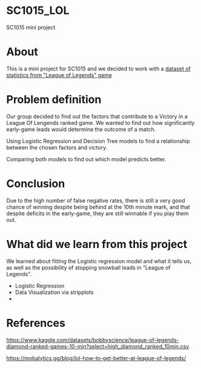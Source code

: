 # SC1015_LOL
SC1015 mini project
# About 
This is a mini project for SC1015 and we decided to work with a [dataset of statistics from "League of Legends" game](https://www.kaggle.com/datasets/bobbyscience/league-of-legends-diamond-ranked-games-10-min?select=high_diamond_ranked_10min.csv)
# Problem definition
Our group decided to find out the factors that contribute to a Victory in a League Of Lengends ranked game.
We wanted to find out how significantly early-game leads would determine the outcome of a match.

Using Logistic Regression and Decision Tree models to find a relationship between the chosen factors and victory.

Comparing both models to find out which model predicts better.
# Conclusion
Due to the high number of false negative rates, there is still a very good chance of winning despite being behind at the 10th minute mark, and that despite deficits in the early-game, they are still winnable if you play them out.
# What did we learn from this project
We learned about fitting the Logistic regression model and what it tells us, as well as the possibility of stopping snowball leads in "League of Legends".
- Logistic Regression
- Data Visualization via stripplots
- 
# References
https://www.kaggle.com/datasets/bobbyscience/league-of-legends-diamond-ranked-games-10-min?select=high_diamond_ranked_10min.csv


https://mobalytics.gg/blog/lol-how-to-get-better-at-league-of-legends/
